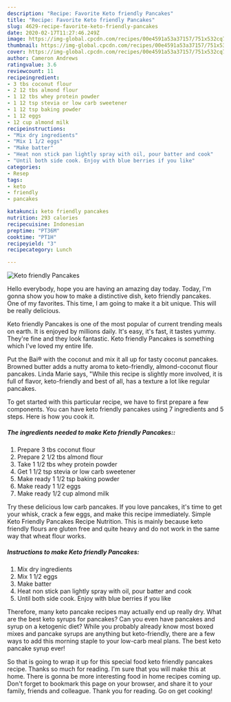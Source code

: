 ```yaml
---
description: "Recipe: Favorite Keto friendly Pancakes"
title: "Recipe: Favorite Keto friendly Pancakes"
slug: 4629-recipe-favorite-keto-friendly-pancakes
date: 2020-02-17T11:27:46.249Z
image: https://img-global.cpcdn.com/recipes/00e4591a53a37157/751x532cq70/keto-friendly-pancakes-recipe-main-photo.jpg
thumbnail: https://img-global.cpcdn.com/recipes/00e4591a53a37157/751x532cq70/keto-friendly-pancakes-recipe-main-photo.jpg
cover: https://img-global.cpcdn.com/recipes/00e4591a53a37157/751x532cq70/keto-friendly-pancakes-recipe-main-photo.jpg
author: Cameron Andrews
ratingvalue: 3.6
reviewcount: 11
recipeingredient:
- 3 tbs coconut flour
- 2 12 tbs almond flour
- 1 12 tbs whey protein powder
- 1 12 tsp stevia or low carb sweetener
- 1 12 tsp baking powder
- 1 12 eggs
- 12 cup almond milk
recipeinstructions:
- "Mix dry ingredients"
- "Mix 1 1/2 eggs"
- "Make batter"
- "Heat non stick pan lightly spray with oil, pour batter and cook"
- "Until both side cook. Enjoy with blue berries if you like"
categories:
- Resep
tags:
- keto
- friendly
- pancakes

katakunci: keto friendly pancakes
nutrition: 293 calories
recipecuisine: Indonesian
preptime: "PT36M"
cooktime: "PT1H"
recipeyield: "3"
recipecategory: Lunch

---
```



![Keto friendly Pancakes](https://img-global.cpcdn.com/recipes/00e4591a53a37157/751x532cq70/keto-friendly-pancakes-recipe-main-photo.jpg)

Hello everybody, hope you are having an amazing day today. Today, I'm gonna show you how to make a distinctive dish, keto friendly pancakes. One of my favorites. This time, I am going to make it a bit unique. This will be really delicious.

Keto friendly Pancakes is one of the most popular of current trending meals on earth. It is enjoyed by millions daily. It's easy, it's fast, it tastes yummy. They're fine and they look fantastic. Keto friendly Pancakes is something which I've loved my entire life.

Put the Bai® with the coconut and mix it all up for tasty coconut pancakes. Browned butter adds a nutty aroma to keto-friendly, almond-coconut flour pancakes. Linda Marie says, &#34;While this recipe is slightly more involved, it is full of flavor, keto-friendly and best of all, has a texture a lot like regular pancakes.


To get started with this particular recipe, we have to first prepare a few components. You can have keto friendly pancakes using 7 ingredients and 5 steps. Here is how you cook it.

##### The ingredients needed to make Keto friendly Pancakes::

1. Prepare 3 tbs coconut flour
1. Prepare 2 1/2 tbs almond flour
1. Take 1 1/2 tbs whey protein powder
1. Get 1 1/2 tsp stevia or low carb sweetener
1. Make ready 1 1/2 tsp baking powder
1. Make ready 1 1/2 eggs
1. Make ready 1/2 cup almond milk


Try these delicious low carb pancakes. If you love pancakes, it&#39;s time to get your whisk, crack a few eggs, and make this recipe immediately. Simple Keto Friendly Pancakes Recipe Nutrition. This is mainly because keto friendly flours are gluten free and quite heavy and do not work in the same way that wheat flour works. 

##### Instructions to make Keto friendly Pancakes:

1. Mix dry ingredients
1. Mix 1 1/2 eggs
1. Make batter
1. Heat non stick pan lightly spray with oil, pour batter and cook
1. Until both side cook. Enjoy with blue berries if you like


Therefore, many keto pancake recipes may actually end up really dry. What are the best keto syrups for pancakes? Can you even have pancakes and syrup on a ketogenic diet? While you probably already know most boxed mixes and pancake syrups are anything but keto-friendly, there are a few ways to add this morning staple to your low-carb meal plans. The best keto pancake syrup ever! 

So that is going to wrap it up for this special food keto friendly pancakes recipe. Thanks so much for reading. I'm sure that you will make this at home. There is gonna be more interesting food in home recipes coming up. Don't forget to bookmark this page on your browser, and share it to your family, friends and colleague. Thank you for reading. Go on get cooking!
